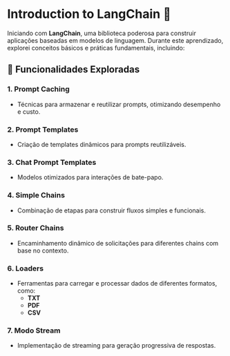 # Introduction to LangChain 🦜

Iniciando com **LangChain**, uma biblioteca poderosa para construir aplicações baseadas em modelos de linguagem. Durante este aprendizado, explorei conceitos básicos e práticas fundamentais, incluindo:

## 📌 Funcionalidades Exploradas

### **1. Prompt Caching**
- Técnicas para armazenar e reutilizar prompts, otimizando desempenho e custo.

### **2. Prompt Templates**
- Criação de templates dinâmicos para prompts reutilizáveis.

### **3. Chat Prompt Templates**
- Modelos otimizados para interações de bate-papo.

### **4. Simple Chains**
- Combinação de etapas para construir fluxos simples e funcionais.

### **5. Router Chains**
- Encaminhamento dinâmico de solicitações para diferentes chains com base no contexto.

### **6. Loaders**
- Ferramentas para carregar e processar dados de diferentes formatos, como:
  - **TXT**
  - **PDF**
  - **CSV**

### **7. Modo Stream**
- Implementação de streaming para geração progressiva de respostas.
